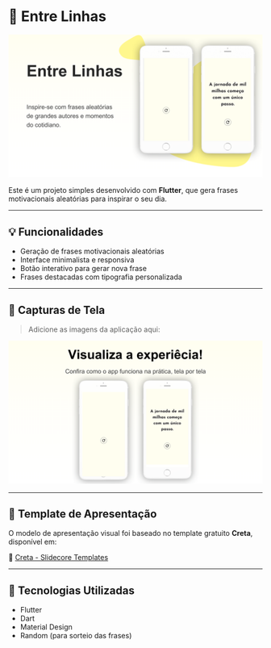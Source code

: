 # 🌟 Entre Linhas

![Tela Inicial](./images/entre_linhas_banner.png)

Este é um projeto simples desenvolvido com **Flutter**, que gera frases motivacionais aleatórias para inspirar o seu dia.

---

## 💡 Funcionalidades

- Geração de frases motivacionais aleatórias  
- Interface minimalista e responsiva  
- Botão interativo para gerar nova frase  
- Frases destacadas com tipografia personalizada

---

## 📱 Capturas de Tela

> Adicione as imagens da aplicação aqui:

![Tela Inicial](./images/visualize_a_experiencia_entre_linhas.png)

---

## 🧩 Template de Apresentação

O modelo de apresentação visual foi baseado no template gratuito **Creta**, disponível em:

🔗 [Creta - Slidecore Templates](https://slidecoretemplates.com/pt-pt/producto/creta-modelo-de-apresentacao-de-aplicativo-gratuito/#google_vignette)

---

## 🚀 Tecnologias Utilizadas

- Flutter
- Dart
- Material Design
- Random (para sorteio das frases)



